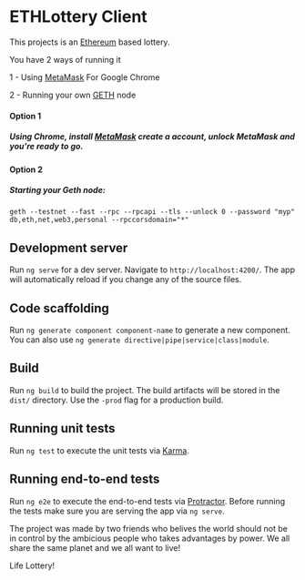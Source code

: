 # ETHLottery Client

This projects is an <a href="https://www.ethereum.org/">Ethereum</a> based lottery.

You have 2 ways of running it
<p> 1 - Using <a href="https://metamask.io/">MetaMask</a> For Google Chrome</p> 
<p> 2 - Running your own <a href="https://github.com/ethereum/go-ethereum/wiki/geth">GETH</a> node </p>


#### Option 1
##### Using Chrome, install <a href="https://chrome.google.com/webstore/detail/metamask/nkbihfbeogaeaoehlefnkodbefgpgknn?hl=en">MetaMask</a> create a account, unlock MetaMask and you're ready to go.

#### Option 2
##### Starting your Geth node:
`geth --testnet --fast --rpc --rpcapi --tls --unlock 0 --password "myp" db,eth,net,web3,personal --rpccorsdomain="*"`


## Development server
Run `ng serve` for a dev server. Navigate to `http://localhost:4200/`. The app will automatically reload if you change any of the source files.


## Code scaffolding

Run `ng generate component component-name` to generate a new component. You can also use `ng generate directive|pipe|service|class|module`.

## Build

Run `ng build` to build the project. The build artifacts will be stored in the `dist/` directory. Use the `-prod` flag for a production build.

## Running unit tests

Run `ng test` to execute the unit tests via [Karma](https://karma-runner.github.io).

## Running end-to-end tests

Run `ng e2e` to execute the end-to-end tests via [Protractor](http://www.protractortest.org/).
Before running the tests make sure you are serving the app via `ng serve`.


The project was made by two friends who belives the world should not be in control by the ambicious people who takes advantages by power.
We all share the same planet and we all want to live!

Life Lottery!